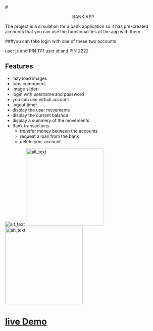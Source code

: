 #<p align="center">BANK APP</p>

The project is a simulation for a bank application so it has pre-created accounts that you can use the functionalities of the app with them

###you can fake login with one of these two accounts

user js and PIN 1111
user jd and PIN 2222

## Features

- lazy load images
- tabs component
- image slider
- login with username and password
- you can use virtual account
- logout timer
- display the user movements
- display the current balance
- display a summery of the movements
- Bank transactions
  - transfer money between the accounts
  - requeat a loan from the bank
  - delete your account

<img src="https://res.cloudinary.com/dfzzhix8p/image/upload/v1675297402/bank-home_jtt8do.png" alt="alt_text">

<img src="https://res.cloudinary.com/dfzzhix8p/image/upload/v1675297381/banklog_g68b9m.png" alt="alt_text" width="250px">

<img src="https://res.cloudinary.com/dfzzhix8p/image/upload/v1675297342/virtual-account_fnnv5v.png" alt="alt_text" width="250px" >

# [live Demo](https://bankist-faried-elrewany.netlify.app/)

